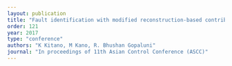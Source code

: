 ```yaml
---
layout: publication
title: "Fault identification with modified reconstruction-based contribution based on kernel principal component analysis"
order: 121
year: 2017
type: "conference"
authors: "K Kitano, M Kano, R. Bhushan Gopaluni"
journal: "In proceedings of 11th Asian Control Conference (ASCC)"
---
```

